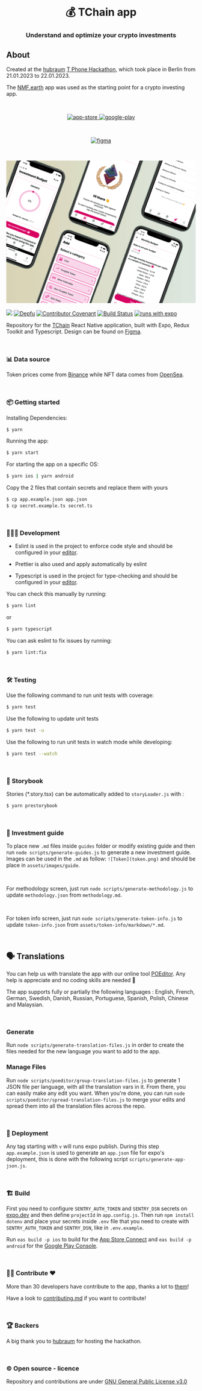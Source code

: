 <h1 align="center">💰 TChain app</h1>
<h3 align="center">Understand and optimize your crypto investments</h3>

## About

Created at the [hubraum](https://www.hubraum.com) [T Phone Hackathon](https://www.meetup.com/t-developers-in-berlin/events/290281723), which took place in Berlin from 21.01.2023 to 22.01.2023.

The [NMF.earth](https://github.com/NMF-earth/nmf-app) app was used as the starting point for a crypto investing app.

<br />

<p align="center">
  <a href="https://apps.apple.com/us/app/TChain">
    <img alt="app-store" src="https://github.com/ilovehackathons/tchain/blob/main/app-store.png" />
  </a>
  <a href="https://play.google.com/store/apps/details?id=TChain">
    <img alt="google-play" src="https://github.com/ilovehackathons/tchain/blob/main/play-store.png" />
  </a>
</p>

<br />

<p align="center">
  <a href="https://www.figma.com/community/file">
    <img alt="figma" src="https://github.com/ilovehackathons/tchain/blob/main/figma.png" />
  </a>
</p>

<br />

![screenshots](https://github.com/ilovehackathons/tchain/blob/main/app-preview.png)

![](https://github.com/ilovehackathons/tchain/workflows/Test%20CI/badge.svg)
[![Depfu](https://badges.depfu.com/badges/f3b06c819202baf2a14b3241cbf249c9/overview.svg)](https://depfu.com/repos/github/ilovehackathons/tchain?project_id=10243)
[![Contributor Covenant](https://img.shields.io/badge/Contributor%20Covenant-v2.0%20adopted-ff69b4.svg)](code_of_conduct.md)
[![Build Status](https://img.shields.io/static/v1.svg?label=CSL&message=software%20against%20climate%20change&color=green?style=flat&logo=github)](https://github.com/climate-strike/license)
[![runs with expo](https://img.shields.io/badge/Runs%20with%20Expo-000.svg?style=flat-square&logo=EXPO&labelColor=f3f3f3&logoColor=000)](https://expo.io/)

Repository for the [TChain](https://github.com/ilovehackathons/tchain/) React Native application, built with Expo, Redux Toolkit and Typescript.
Design can be found on [Figma](https://www.figma.com/community/file/967052407514062912).

<br />

### 📊 Data source

Token prices come from [Binance](https://binance.com) while NFT data comes from [OpenSea](https://opensea.io/).

<br />

### 📦 Getting started

Installing Dependencies:

```bash
$ yarn
```

Running the app:

```bash
$ yarn start
```

For starting the app on a specific OS:

```bash
$ yarn ios | yarn android
```

Copy the 2 files that contain secrets and replace them with yours

```bash
$ cp app.example.json app.json
$ cp secret.example.ts secret.ts
```

<br />

### 👩🏾‍💻 Development

- Eslint is used in the project to enforce code style and should be configured in your [editor](https://eslint.org/docs/user-guide/integrations).

- Prettier is also used and apply automatically by eslint

- Typescript is used in the project for type-checking and should be configured in your [editor](https://github.com/Microsoft/TypeScript/wiki/TypeScript-Editor-Support).

You can check this manually by running:

```bash
$ yarn lint
```

or

```bash
$ yarn typescript
```

You can ask eslint to fix issues by running:

```bash
$ yarn lint:fix
```

<br />

### 🛠 Testing

Use the following command to run unit tests with coverage:

```bash
$ yarn test
```

Use the following to update unit tests

```bash
$ yarn test -u
```

Use the following to run unit tests in watch mode while developing:

```bash
$ yarn test --watch
```

<br />

### 🎨 Storybook

Stories (\*.story.tsx) can be automatically added to `storyLoader.js` with :

```bash
$ yarn prestorybook
```

<br />

### 📗 Investment guide

To place new `.md` files inside `guides` folder or modify existing guide and then run `node scripts/generate-guides.js` to generate a new investment guide. Images can be used in the `.md` as follow: `![Token](token.png)` and should be place in `assets/images/guide`.

<br />

For methodology screen, just run `node scripts/generate-methodology.js` to update `methodology.json` from `methodology.md`.

<br />

For token info screen, just run `node scripts/generate-token-info.js` to update `token-info.json` from `assets/token-info/markdown/*.md`.

<br />

## 🗣 Translations

You can help us with translate the app with our online tool [POEditor](https://poeditor.com/join/project/0MbginCsWp). Any help is appreciate and no coding skills are needed 🤗

The app supports fully or partially the following languages : English, French, German, Swedish, Danish, Russian, Portuguese, Spanish, Polish, Chinese and Malaysian.

<br />

### Generate

Run `node scripts/generate-translation-files.js` in order to create the files needed for the new language you want to add to the app.

### Manage Files

Run `node scripts/poeditor/group-translation-files.js` to generate 1 JSON file per language, with all the translation vars in it. From there, you can easily make any edit you want. When you're done, you can run `node scripts/poeditor/spread-translation-files.js` to merge your edits and spread them into all the translation files across the repo.

<br />

### 🚀 Deployment

Any tag starting with `v` will runs expo publish. During this step `app.example.json` is used to generate an `app.json` file for expo's deployment, this is done with the following script `scripts/generate-app-json.js`.

<br />

### 🏗 Build

First you need to configure `SENTRY_AUTH_TOKEN` and `SENTRY_DSN` secrets on [expo.dev](https://expo.dev/accounts/%5Baccount%5D/settings/secrets) and then define `projectId` in `app.config.js`. Then run `npm install dotenv` and place your secrets inside `.env` file that you need to create with `SENTRY_AUTH_TOKEN` and `SENTRY_DSN`, like in `.env.example`.

Run `eas build -p ios` to build for the [App Store Connect](https://appstoreconnect.apple.com) and `eas build -p android` for the [Google Play Console](https://play.google.com/console/developers).

<br />

### 👨‍💻 Contribute ❤️

More than 30 developers have contribute to the app, thanks a lot to [them](https://github.com/ilovehackathons/tchain/graphs/contributors)!

Have a look to [contributing.md](https://github.com/ilovehackathons/tchain/blob/main/contributing.md) if you want to contribute!

<br />

### 🏆 Backers

A big thank you to [hubraum](https://hubraum.com) for hosting the hackathon.

<br />

### ©️ Open source - licence

Repository and contributions are under [GNU General Public License v3.0](https://github.com/ilovehackathons/tchain/blob/main/LICENSE)
